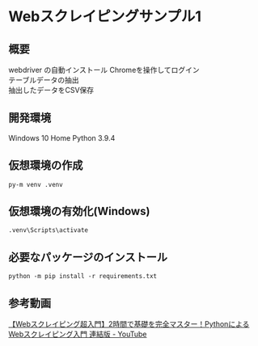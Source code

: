 # Webスクレイピングサンプル1

## 概要
webdriver の自動インストール
Chromeを操作してログイン  
テーブルデータの抽出  
抽出したデータをCSV保存  

## 開発環境
Windows 10 Home
Python 3.9.4

## 仮想環境の作成
```
py-m venv .venv
```

## 仮想環境の有効化(Windows)
```
.venv\Scripts\activate
```

## 必要なパッケージのインストール
```
python -m pip install -r requirements.txt
```
## 参考動画
[【Webスクレイピング超入門】2時間で基礎を完全マスター！PythonによるWebスクレイピング入門 連結版 - YouTube](https://www.youtube.com/watch?v=VRFfAeW30qE)